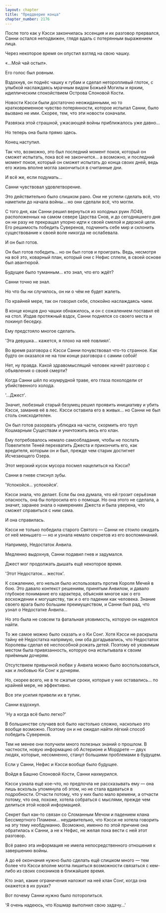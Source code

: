 ```yaml
---
layout: chapter
title: "Преддверие конца"
chapter_number: 2176
---
```




После того как у Кэсси закончилась эссенция и их разговор прервался, Санни остался неподвижен, глядя вдаль с потерянным выражением лица.

Через некоторое время он опустил взгляд на свою чашку.

«...Мой чай остыл».

Его голос был ровным.

Вздохнув, он поднёс чашку к губам и сделал неторопливый глоток, с улыбкой наслаждаясь мрачным видом Божьей Могилы и ярким, идиллическим спокойствием Острова Слоновой Кости.

Новости Кэсси были достаточно неожиданными, но то кратковременное чувство потерянности, которое испытал Санни, было вызвано не ими. Скорее, тем, что эти новости означали.

Развязка этой страшной, ужасающей войны приближалось уже давно...

Но теперь она была прямо здесь.

Конец наступил.

Так что, возможно, это был последний момент покоя, который он сможет испытать, пока всё не закончится... а возможно, и последний момент покоя, который он сможет испытать до конца своих дней, ведь его жизнь вполне могла закончиться в считанные дни.

И всё же, если подумать...

Санни чувствовал удовлетворение.

Это действительно было слишком рано. Они не успели сделать всё, что наметили до начала войны... но они сделали всё, что могли.

С того дня, как Санни решил вернуться из холодных руин ЛО49, расположенных на самом севере Царства Снов, и до сегодняшнего дня он ни разу не прекращал упорно идти к своей смелой и дерзкой цели. Его решимость победить Суверенов, подчинить себе мир и склонить существование к своей воле никогда не ослабевала.

И он был готов.

Он был готов победить... но он был готов и проиграть. Ведь, несмотря на всё это, коварный план, который они с Нефис сплели, в своей основе был авантюрой.

Будущее было туманным... кто знал, что его ждёт?

Санни точно не знал.

Но что бы ни случилось, он ни о чём не будет жалеть.

По крайней мере, так он говорил себе, спокойно наслаждаясь чаем.

В конце концов дно чашки обнажилось, и он с сожалением поставил её на стол. Издав протяжный вздох, Санни поднялся со своего места и покинул беседку.

Ему предстояло многое сделать.

'Эта девушка... кажется, я плохо на неё повлиял'.

Во время разговора с Кэсси Санни почувствовал что-то странное. Как будто он оказался не на том конце разговора с самим собой!

Нет, ну правда. Какой здравомыслящий человек начнёт разговор с объявления о своей смерти?

Когда Санни шёл по изумрудной траве, его глаза похолодели от убийственного холода.

'...Джест'.

Значит, любезный старый безумец решил проявить инициативу и убить Кэсси, заманив её в лес. Кэсси оставила его в живых... но Санни не был столь снисходителен.

Он был готов разорвать ублюдка на части, скормить его труп Кошмарным Существам и уничтожить весь его клан.

Ему потребовалось немало самообладания, чтобы не послать Повелителя Теней перехватить Джеста и прикончить его, как вредителя, которым он и был, прежде чем старик достигнет Исчезающего Озера.

Этот мерзкий кусок мусора посмел нацелиться на Кэсси?

Санни в гневе стиснул зубы.

'Успокойся... успокойся'.

Кэсси знала, что делает. Если бы она думала, что ей грозит серьёзная опасность, она бы попросила его о помощи. Но она этого не сделала, а значит, заранее знала о намерениях Джеста и была уверена, что сможет справиться с ним сама.

И она справилась.

Кэсси не только победила старого Святого — Санни не стоило ожидать от неё меньшего — но и узнала немало секретов из его воспоминаний.

Например, Недостаток Анвила.

Медленно выдохнув, Санни подавил гнев и задумался.

Джест мог продолжать дышать ещё некоторое время.

'Этот Недостаток... жесток'.

К сожалению, его нельзя было использовать против Короля Мечей в бою. Это давало контекст решениям, принятым Анвилом, и давало глубокое понимание его характера, объясняя многое как о его восхождении к могуществу, так и о его падении как человека. Знание своего врага было большим преимуществом, и Санни был рад, что узнал о Недостатке Анвила...

Но это была не совсем та фатальная уязвимость, которую он надеялся найти.

То же самое можно было сказать и о Ки Сонг. Хотя Кэсси не раскрыла тайну её Недостатка напрямую, они оба догадывались, что Недостаток Королевы сделал её неспособной рожать детей. Поэтому её уязвимым местом была привязанность, которую она испытывала к своим приёмным дочерям.

Отсутствием привычной любви у Анвила можно было воспользоваться, как и любовью Ки Сонг к дочерям.

Но, скорее всего, не в те сжатые сроки, которые у них оставались... по крайней мере, не эффективно.

Все эти усилия привели их в тупик.

Санни вздохнул.

'Ну а когда всё было легко?'

В большинстве случаев всё было настолько сложно, насколько это вообще возможно. Поэтому он и не ожидал найти лёгкий способ победить Суверенов.

Тем не менее они получили много полезных знаний о прошлом. В частности, новую информацию об Астерионе и Мордрете — двух людях, которые, несомненно, станут большими проблемами в будущем.

Если у Санни, Нефис и Кэсси вообще было будущее.

Войдя в Башню Слоновой Кости, Санни нахмурился.

Кэсси узнала ещё кое-что, но предпочла не рассказывать ему — она лишь вскользь упомянула об этом, но не стала вдаваться в подробности. Отчасти потому, что у них было мало времени, а отчасти потому, что она, похоже, хотела собраться с мыслями, прежде чем делиться этой новой информацией.

Секрет был как-то связан со Сломанным Мечом и падением клана Бессмертного Пламени... неудивительно, что Кэсси не хотела говорить на эту тему необдуманно. Возможно, именно по этой причине она обратилась к Санни, а не к Нефис, не желая пока вести с ней этот разговор.

Всё равно эта информация не имела непосредственного отношения к завершению войны.

А до её окончания нужно было сделать ещё слишком много — тем более что Кэсси вполне могла лишиться возможности связаться с кем-либо из своих союзников в ближайшее время.

Кто знал, какие ограничения наложит на неё клан Сонг, когда она окажется в их руках?

Вот почему Санни нужно было поторопиться.

'Я очень надеюсь, что Кошмар выполнил свою задачу...'

